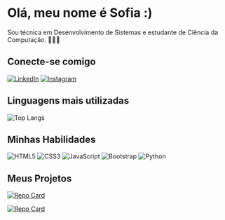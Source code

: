 # Olá, meu nome é Sofia :)
Sou técnica em Desenvolvimento de Sistemas e estudante de Ciência da Computação. 👩🏻‍💻

## Conecte-se comigo
[![LinkedIn](https://img.shields.io/badge/LinkedIn-000?style=for-the-badge&logo=linkedin&logoColor=0E76A8)](https://www.linkedin.com/in/slimasofia/) [![Instagram](https://img.shields.io/badge/Instagram-000?style=for-the-badge&logo=instagram)](https://www.instagram.com/__lima.sofia/)


## Linguagens mais utilizadas
![Top Langs](https://github-readme-stats-git-masterrstaa-rickstaa.vercel.app/api/top-langs/?username=slimasofia&layout=compact&bg_color=000&border_color=30A3DC&title_color=E94D5F&text_color=FFF&hide_title=true)


## Minhas Habilidades

![HTML5](https://img.shields.io/badge/HTML5-000?style=for-the-badge&logo=html5) ![CSS3](https://img.shields.io/badge/CSS3-000?style=for-the-badge&logo=css3&logoColor=264CE4) ![JavaScript](https://img.shields.io/badge/JavaScript-000?style=for-the-badge&logo=javascript) ![Bootstrap](https://img.shields.io/badge/Bootstrap-000?style=for-the-badge&logo=bootstrap) ![Python](https://img.shields.io/badge/Python-000?style=for-the-badge&logo=python)


## Meus Projetos
[![Repo Card](https://github-readme-stats.vercel.app/api/pin/?username=slimasofia&repo=Abakos&bg_color=000&border_color=30A3DC&show_icons=true&icon_color=30A3DC&title_color=E94D5F&text_color=FFF)](https://github.com/slimasofia/ETEC-DS)


[![Repo Card](https://github-readme-stats.vercel.app/api/pin/?username=slimasofia&repo=dio-lab-open-source&bg_color=000&border_color=30A3DC&show_icons=true&icon_color=30A3DC&title_color=E94D5F&text_color=FFF)](https://github.com/slimasofia/dio-lab-open-source)